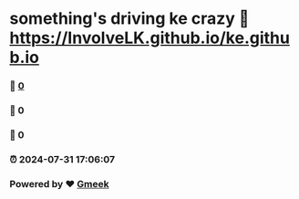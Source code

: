 # something's driving ke crazy :link: https://InvolveLK.github.io/ke.github.io 
### :page_facing_up: [0](https://InvolveLK.github.io/ke.github.io/tag.html) 
### :speech_balloon: 0 
### :hibiscus: 0 
### :alarm_clock: 2024-07-31 17:06:07 
### Powered by :heart: [Gmeek](https://github.com/Meekdai/Gmeek)

